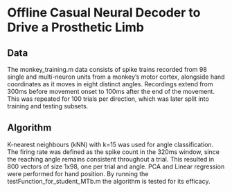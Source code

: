 # Offline Casual Neural Decoder to Drive a Prosthetic Limb

## Data
The monkey_training.m data consists of spike trains recorded from 98 single and multi-neuron units from a monkey’s motor cortex, alongside hand coordinates as it moves in eight distinct angles. Recordings extend from 300ms before movement onset to 100ms after the end of the movement. This was repeated for 100 trials per direction, which was later split into training and testing subsets.  

## Algorithm
K-nearest neighbours (kNN) with k=15 was used for angle classification. The firing rate was defined as the spike count in the 320ms window, since the reaching angle remains consistent throughout a trial. This resulted in 800 vectors of size 1x98, one per trial and angle. PCA and Linear regression were performed for hand position. By running the testFunction_for_student_MTb.m the algorithm is tested for its efficacy.
